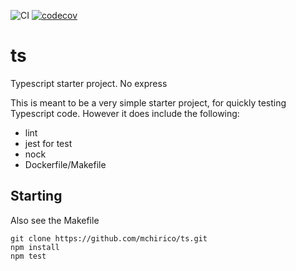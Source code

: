 ![CI](https://github.com/mchirico/ts/workflows/CI/badge.svg)
[![codecov](https://codecov.io/gh/mchirico/ts/branch/master/graph/badge.svg)](https://codecov.io/gh/mchirico/ts)

# ts

Typescript starter project. No express

This is meant to be a very simple starter project, for quickly
testing Typescript code. However it does include the following:

- lint
- jest for test
- nock
- Dockerfile/Makefile


## Starting

Also see the Makefile

```
git clone https://github.com/mchirico/ts.git
npm install
npm test

```

